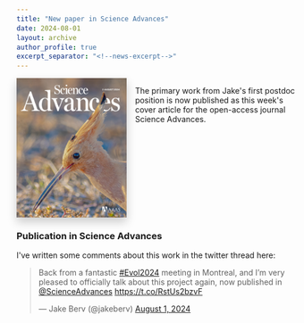 ```yaml
---
title: "New paper in Science Advances"
date: 2024-08-01
layout: archive
author_profile: true
excerpt_separator: "<!--news-excerpt-->"
---
```


<div style="display: flex; align-items: flex-start;">
  <img src="https://github.com/jakeberv/jakeberv.github.io/raw/master/images/research/science_advances.jpg" 
       style="max-height: 250px; width: auto; max-width: 100%; margin-right: 15px; box-shadow: 0 8px 16px rgba(0,0,0,0.2);" 
       onmouseover="this.style.boxShadow='0 12px 24px rgba(0,0,0,0.3)'" 
       onmouseout="this.style.boxShadow='0 8px 16px rgba(0,0,0,0.2)'" 
       alt="Science Advances cover"/>
  <p>The primary work from Jake's first postdoc position is now published as this week's cover article for the open-access journal Science Advances.</p>
</div>


<!--news-excerpt-->

### Publication in Science Advances

I've written some comments about this work in the twitter thread here:

<blockquote class="twitter-tweet" data-theme="dark"><p lang="en" dir="ltr">Back from a fantastic <a href="https://twitter.com/hashtag/Evol2024?src=hash&amp;ref_src=twsrc%5Etfw">#Evol2024</a> meeting in Montreal, and I’m very pleased to officially talk about this project again, now published in <a href="https://twitter.com/ScienceAdvances?ref_src=twsrc%5Etfw">@ScienceAdvances</a> <a href="https://t.co/RstUs2bzvF">https://t.co/RstUs2bzvF</a></p>&mdash; Jake Berv (@jakeberv) <a href="https://twitter.com/jakeberv/status/1819085303795372413?ref_src=twsrc%5Etfw">August 1, 2024</a></blockquote> <script async src="https://platform.twitter.com/widgets.js" charset="utf-8"></script>